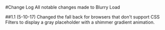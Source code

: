 #Change Log
All notable changes made to Blurry Load

##1.1 (5-10-17)
Changed the fall back for browsers that don't support CSS Filters to display a gray placeholder with a shimmer gradient animation.
